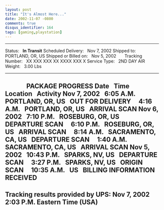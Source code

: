 ```yaml
---
layout: post
title: "It's Almost Here..."
date: 2002-11-07 -0800
comments: true
disqus_identifier: 164
tags: [gaming,playstation]
---
```

  ----------------------- --- --------------------------
  Status:                     **In Transit**
  Scheduled Delivery:         Nov 7, 2002
  Shipped to:                 PORTLAND, OR, US
  Shipped or Billed on:       Nov 5, 2002
                               
  Tracking Number:            XX XXX XXX XX XXXX XXX X
  Service Type:               2ND DAY AIR
  Weight:                     3.00 Lbs
  ----------------------- --- --------------------------

 
 
 
 
 
 
 
**PACKAGE PROGRESS**
**Date**
 
**Time**
 
**Location**
 
**Activity**
**Nov 7, 2002**
 
6:05 A.M.
 
PORTLAND, OR, US
 
OUT FOR DELIVERY
 
 
4:16 A.M.
 
PORTLAND, OR, US
 
ARRIVAL SCAN
**Nov 6, 2002**
 
7:10 P.M.
 
ROSEBURG, OR, US
 
DEPARTURE SCAN
 
 
6:10 P.M.
 
ROSEBURG, OR, US
 
ARRIVAL SCAN
 
 
8:14 A.M.
 
SACRAMENTO, CA, US
 
DEPARTURE SCAN
 
 
1:40 A.M.
 
SACRAMENTO, CA, US
 
ARRIVAL SCAN
**Nov 5, 2002**
 
10:43 P.M.
 
SPARKS, NV, US
 
DEPARTURE SCAN
 
 
3:27 P.M.
 
SPARKS, NV, US
 
ORIGIN SCAN
 
 
10:35 A.M.
 
US
 
BILLING INFORMATION RECEIVED
  -----------------------------------------------------------------------------

   Tracking results provided by UPS: Nov 7, 2002 2:03 P.M. Eastern Time (USA)
  -----------------------------------------------------------------------------


